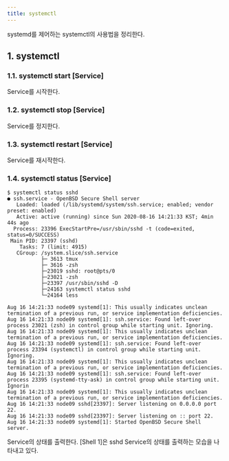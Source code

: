 ```yaml
---
title: systemctl
---
```


systemd를 제어하는 systemctl의 사용법을 정리한다.

## 1. systemctl

### 1.1. systemctl start [Service]

Service를 시작한다. 

### 1.2. systemctl stop [Service]

Service를 정지한다.

### 1.3. systemctl restart [Service]

Service를 재시작한다.

### 1.4. systemctl status [Service]

```shell {caption="[Shell 1] systemctl status"}
$ systemctl status sshd
● ssh.service - OpenBSD Secure Shell server
   Loaded: loaded (/lib/systemd/system/ssh.service; enabled; vendor preset: enabled)
   Active: active (running) since Sun 2020-08-16 14:21:33 KST; 4min 44s ago
  Process: 23396 ExecStartPre=/usr/sbin/sshd -t (code=exited, status=0/SUCCESS)
 Main PID: 23397 (sshd)
    Tasks: 7 (limit: 4915)
   CGroup: /system.slice/ssh.service
           ├─ 3613 tmux
           ├─ 3616 -zsh
           ├─23019 sshd: root@pts/0
           ├─23021 -zsh
           ├─23397 /usr/sbin/sshd -D
           ├─24163 systemctl status sshd
           └─24164 less

Aug 16 14:21:33 node09 systemd[1]: This usually indicates unclean termination of a previous run, or service implementation deficiencies.
Aug 16 14:21:33 node09 systemd[1]: ssh.service: Found left-over process 23021 (zsh) in control group while starting unit. Ignoring.
Aug 16 14:21:33 node09 systemd[1]: This usually indicates unclean termination of a previous run, or service implementation deficiencies.
Aug 16 14:21:33 node09 systemd[1]: ssh.service: Found left-over process 23394 (systemctl) in control group while starting unit. Ignoring.
Aug 16 14:21:33 node09 systemd[1]: This usually indicates unclean termination of a previous run, or service implementation deficiencies.
Aug 16 14:21:33 node09 systemd[1]: ssh.service: Found left-over process 23395 (systemd-tty-ask) in control group while starting unit. Ignorin
Aug 16 14:21:33 node09 systemd[1]: This usually indicates unclean termination of a previous run, or service implementation deficiencies.
Aug 16 14:21:33 node09 sshd[23397]: Server listening on 0.0.0.0 port 22.
Aug 16 14:21:33 node09 sshd[23397]: Server listening on :: port 22.
Aug 16 14:21:33 node09 systemd[1]: Started OpenBSD Secure Shell server.
```

Service의 상태를 출력한다. [Shell 1]은 sshd Service의 상태를 출력하는 모습을 나타내고 있다.
